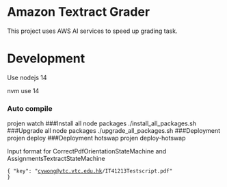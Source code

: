 # Amazon Textract Grader
This project uses AWS AI services to speed up grading task.

# Development
Use nodejs 14

nvm use 14

### Auto compile 
projen watch
###Install all node packages
./install_all_packages.sh
###Upgrade all node packages
./upgrade_all_packages.sh
###Deployment
projen deploy
###Deployment hotswap
projen deploy-hotswap

Input format for CorrectPdfOrientationStateMachine and AssignmentsTextractStateMachine

<code>{
"key": "cywong@vtc.vtc.edu.hk/IT41213Testscript.pdf"
}</code>
